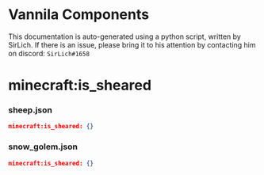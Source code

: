 # Vannila Components
This documentation is auto-generated using a python script, written by SirLich. If there is an issue, please bring it to his attention by contacting him on discord: `SirLich#1658`

# minecraft:is_sheared
### sheep.json
```JSON
minecraft:is_sheared: {}
```

### snow_golem.json
```JSON
minecraft:is_sheared: {}
```

